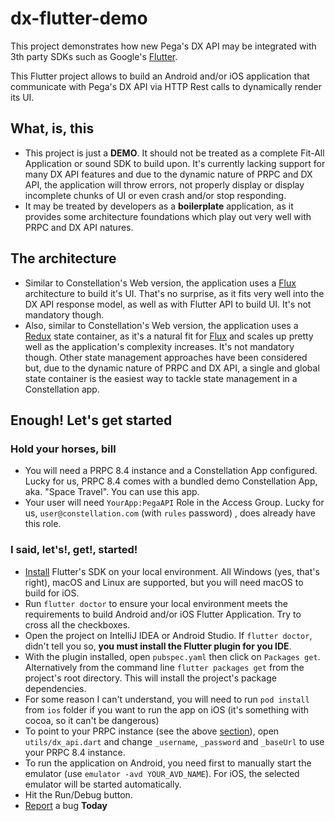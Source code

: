# dx-flutter-demo

This project demonstrates how new Pega's DX API may be integrated with 3th party SDKs such as Google's [Flutter](https://flutter.dev/).

This Flutter project allows to build an Android and/or iOS application that communicate with Pega's DX API via HTTP Rest calls to dynamically render its UI.

## What, is, this

- This project is just a **DEMO**. It should not be treated as a complete Fit-All Application or sound SDK to build upon. It's currently lacking support for many DX API features and due to the dynamic nature of PRPC and DX API, the application will throw errors, not properly display or display incomplete chunks of UI or even crash and/or stop responding.
- It may be treated by developers as a **boilerplate** application, as it provides some architecture foundations which play out very well with PRPC and DX API natures.
 
## The architecture

- Similar to Constellation's Web version, the application uses a [Flux](https://facebook.github.io/flux/) architecture to build it's UI. That's no surprise, as it fits very well into the DX API response model, as well as with Flutter API to build UI. It's not mandatory though.
- Also, similar to Constellation's Web version, the application uses a [Redux](https://redux.js.org/) state container, as it's a natural fit for [Flux](https://facebook.github.io/flux/) and scales up pretty well as the application's complexity increases. It's not mandatory though. Other state management approaches have been considered but, due to the dynamic nature of PRPC and DX API, a single and global state container is the easiest way to tackle state management in a Constellation app.

## Enough! Let's get started

### Hold your horses, bill
- You will need a PRPC 8.4 instance and a Constellation App configured. Lucky for us, PRPC 8.4 comes with a bundled demo Constellation App, aka. "Space Travel". You can use this app.
- Your user will need `YourApp:PegaAPI` Role in the Access Group. Lucky for us, `user@constellation.com` (with `rules` password) , does already have this role.

### I said, let's!, get!, started!

- [Install](https://flutter.dev/docs/get-started/install) Flutter's SDK on your local environment. All Windows (yes, that's right), macOS and Linux are supported, but you will need macOS to build for iOS.
- Run `flutter doctor` to ensure your local environment meets the requirements to build Android and/or iOS Flutter Application. Try to cross all the checkboxes.
- Open the project on IntelliJ IDEA or Android Studio. If `flutter doctor`, didn't tell you so, **you must install the Flutter plugin for you IDE**.
- With the plugin installed, open `pubspec.yaml` then click on `Packages get`. Alternatively from the command line `flutter packages get` from the project's root directory. This will install the project's package dependencies.
- For some reason I can't understand, you will need to run `pod install` from `ios` folder if you want to run the app on iOS (it's something with cocoa, so it can't be dangerous)
- To point to your PRPC instance (see the above [section](#hold-your-horses-bill)), open `utils/dx_api.dart` and change `_username`, `_password` and `_baseUrl` to use your PRPC 8.4 instance.
- To run the application on Android, you need first to manually start the emulator (use `emulator -avd YOUR_AVD_NAME`). For iOS, the selected emulator will be started automatically.
- Hit the Run/Debug button.
- [Report](https://github.com/Pegasystems-Krakow/dx-flutter-demo/issues) a bug **Today**
